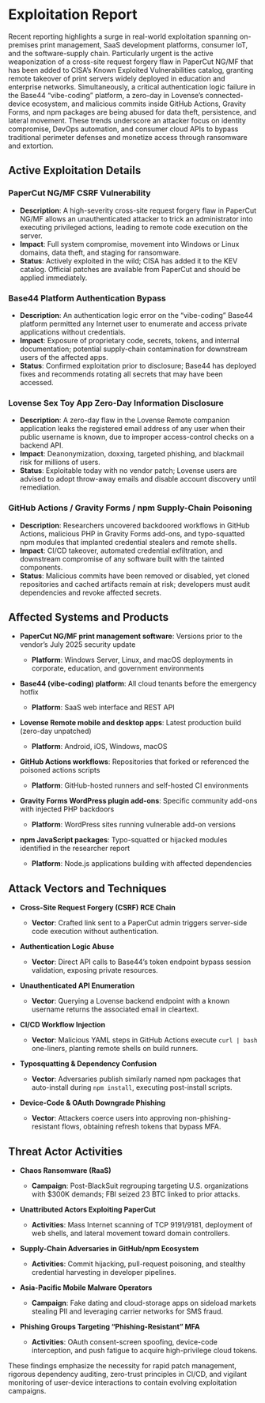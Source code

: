 # Exploitation Report

Recent reporting highlights a surge in real-world exploitation spanning on-premises print management, SaaS development platforms, consumer IoT, and the software-supply chain. Particularly urgent is the active weaponization of a cross-site request forgery flaw in PaperCut NG/MF that has been added to CISA’s Known Exploited Vulnerabilities catalog, granting remote takeover of print servers widely deployed in education and enterprise networks. Simultaneously, a critical authentication logic failure in the Base44 “vibe-coding” platform, a zero-day in Lovense’s connected-device ecosystem, and malicious commits inside GitHub Actions, Gravity Forms, and npm packages are being abused for data theft, persistence, and lateral movement. These trends underscore an attacker focus on identity compromise, DevOps automation, and consumer cloud APIs to bypass traditional perimeter defenses and monetize access through ransomware and extortion.

## Active Exploitation Details

### PaperCut NG/MF CSRF Vulnerability
- **Description**: A high-severity cross-site request forgery flaw in PaperCut NG/MF allows an unauthenticated attacker to trick an administrator into executing privileged actions, leading to remote code execution on the server.  
- **Impact**: Full system compromise, movement into Windows or Linux domains, data theft, and staging for ransomware.  
- **Status**: Actively exploited in the wild; CISA has added it to the KEV catalog. Official patches are available from PaperCut and should be applied immediately.  

### Base44 Platform Authentication Bypass
- **Description**: An authentication logic error on the “vibe-coding” Base44 platform permitted any Internet user to enumerate and access private applications without credentials.  
- **Impact**: Exposure of proprietary code, secrets, tokens, and internal documentation; potential supply-chain contamination for downstream users of the affected apps.  
- **Status**: Confirmed exploitation prior to disclosure; Base44 has deployed fixes and recommends rotating all secrets that may have been accessed.  

### Lovense Sex Toy App Zero-Day Information Disclosure
- **Description**: A zero-day flaw in the Lovense Remote companion application leaks the registered email address of any user when their public username is known, due to improper access-control checks on a backend API.  
- **Impact**: Deanonymization, doxxing, targeted phishing, and blackmail risk for millions of users.  
- **Status**: Exploitable today with no vendor patch; Lovense users are advised to adopt throw-away emails and disable account discovery until remediation.  

### GitHub Actions / Gravity Forms / npm Supply-Chain Poisoning
- **Description**: Researchers uncovered backdoored workflows in GitHub Actions, malicious PHP in Gravity Forms add-ons, and typo-squatted npm modules that implanted credential stealers and remote shells.  
- **Impact**: CI/CD takeover, automated credential exfiltration, and downstream compromise of any software built with the tainted components.  
- **Status**: Malicious commits have been removed or disabled, yet cloned repositories and cached artifacts remain at risk; developers must audit dependencies and revoke affected secrets.  

## Affected Systems and Products

- **PaperCut NG/MF print management software**: Versions prior to the vendor’s July 2025 security update  
  - **Platform**: Windows Server, Linux, and macOS deployments in corporate, education, and government environments  

- **Base44 (vibe-coding) platform**: All cloud tenants before the emergency hotfix  
  - **Platform**: SaaS web interface and REST API  

- **Lovense Remote mobile and desktop apps**: Latest production build (zero-day unpatched)  
  - **Platform**: Android, iOS, Windows, macOS  

- **GitHub Actions workflows**: Repositories that forked or referenced the poisoned actions scripts  
  - **Platform**: GitHub-hosted runners and self-hosted CI environments  

- **Gravity Forms WordPress plugin add-ons**: Specific community add-ons with injected PHP backdoors  
  - **Platform**: WordPress sites running vulnerable add-on versions  

- **npm JavaScript packages**: Typo-squatted or hijacked modules identified in the researcher report  
  - **Platform**: Node.js applications building with affected dependencies  

## Attack Vectors and Techniques

- **Cross-Site Request Forgery (CSRF) RCE Chain**  
  - **Vector**: Crafted link sent to a PaperCut admin triggers server-side code execution without authentication.  

- **Authentication Logic Abuse**  
  - **Vector**: Direct API calls to Base44’s token endpoint bypass session validation, exposing private resources.  

- **Unauthenticated API Enumeration**  
  - **Vector**: Querying a Lovense backend endpoint with a known username returns the associated email in cleartext.  

- **CI/CD Workflow Injection**  
  - **Vector**: Malicious YAML steps in GitHub Actions execute `curl | bash` one-liners, planting remote shells on build runners.  

- **Typosquatting & Dependency Confusion**  
  - **Vector**: Adversaries publish similarly named npm packages that auto-install during `npm install`, executing post-install scripts.  

- **Device-Code & OAuth Downgrade Phishing**  
  - **Vector**: Attackers coerce users into approving non-phishing-resistant flows, obtaining refresh tokens that bypass MFA.  

## Threat Actor Activities

- **Chaos Ransomware (RaaS)**  
  - **Campaign**: Post-BlackSuit regrouping targeting U.S. organizations with $300K demands; FBI seized 23 BTC linked to prior attacks.  

- **Unattributed Actors Exploiting PaperCut**  
  - **Activities**: Mass Internet scanning of TCP 9191/9181, deployment of web shells, and lateral movement toward domain controllers.  

- **Supply-Chain Adversaries in GitHub/npm Ecosystem**  
  - **Activities**: Commit hijacking, pull-request poisoning, and stealthy credential harvesting in developer pipelines.  

- **Asia-Pacific Mobile Malware Operators**  
  - **Campaign**: Fake dating and cloud-storage apps on sideload markets stealing PII and leveraging carrier networks for SMS fraud.  

- **Phishing Groups Targeting “Phishing-Resistant” MFA**  
  - **Activities**: OAuth consent-screen spoofing, device-code interception, and push fatigue to acquire high-privilege cloud tokens.  

These findings emphasize the necessity for rapid patch management, rigorous dependency auditing, zero-trust principles in CI/CD, and vigilant monitoring of user-device interactions to contain evolving exploitation campaigns.